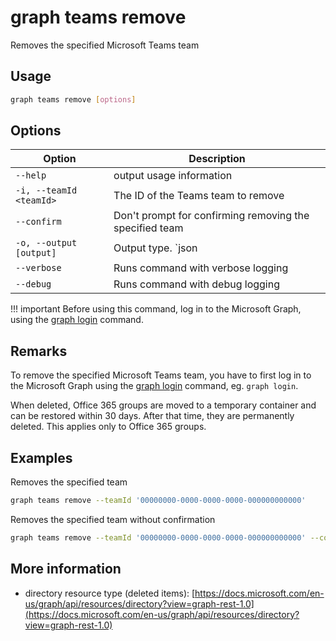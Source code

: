 # graph teams remove

Removes the specified Microsoft Teams team

## Usage

```sh
graph teams remove [options]
```

## Options

Option|Description
------|-----------
`--help`|output usage information
`-i, --teamId <teamId>`|The ID of the Teams team to remove
`--confirm`|Don't prompt for confirming removing the specified team
`-o, --output [output]`|Output type. `json|text`. Default `text`
`--verbose`|Runs command with verbose logging
`--debug`|Runs command with debug logging

!!! important
    Before using this command, log in to the Microsoft Graph, using the [graph login](../login.md) command.

## Remarks

To remove the specified Microsoft Teams team, you have to first log in to the Microsoft Graph using the [graph login](../login.md) command, eg. `graph login`.

When deleted, Office 365 groups are moved to a temporary container and can be restored within 30 days. 
After that time, they are permanently deleted. This applies only to Office 365 groups.

## Examples

Removes the specified team

```sh
graph teams remove --teamId '00000000-0000-0000-0000-000000000000'
```

Removes the specified team without confirmation

```sh
graph teams remove --teamId '00000000-0000-0000-0000-000000000000' --confirm
```

## More information

- directory resource type (deleted items): [https://docs.microsoft.com/en-us/graph/api/resources/directory?view=graph-rest-1.0](https://docs.microsoft.com/en-us/graph/api/resources/directory?view=graph-rest-1.0)